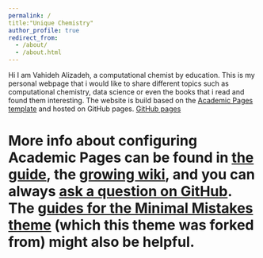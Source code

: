 ```yaml
---
permalink: /
title:"Unique Chemistry" 
author_profile: true
redirect_from: 
  - /about/
  - /about.html
---
```

Hi I am Vahideh Alizadeh, a computational chemist by education. This is my personal webpage that i would like to share different topics such as computational chemistry, data science or even the books that i read and found them interesting. The website is build based on the [Academic Pages template](https://github.com/academicpages/academicpages.github.io) and hosted on GitHub pages. [GitHub pages](https://pages.github.com)

# More info about configuring Academic Pages can be found in [the guide](https://academicpages.github.io/markdown/), the [growing wiki](https://github.com/academicpages/academicpages.github.io/wiki), and you can always [ask a question on GitHub](https://github.com/academicpages/academicpages.github.io/discussions). The [guides for the Minimal Mistakes theme](https://mmistakes.github.io/minimal-mistakes/docs/configuration/) (which this theme was forked from) might also be helpful.
